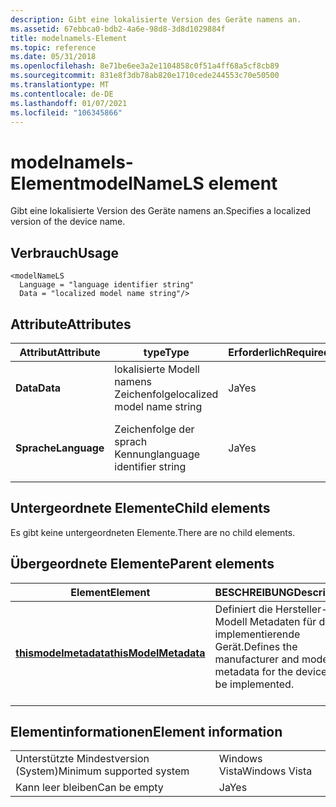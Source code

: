 ```yaml
---
description: Gibt eine lokalisierte Version des Geräte namens an.
ms.assetid: 67ebbca0-bdb2-4a6e-98d8-3d8d1029884f
title: modelnamels-Element
ms.topic: reference
ms.date: 05/31/2018
ms.openlocfilehash: 8e71be6ee3a2e1104858c0f51a4ff68a5cf8cb89
ms.sourcegitcommit: 831e8f3db78ab820e1710cede244553c70e50500
ms.translationtype: MT
ms.contentlocale: de-DE
ms.lasthandoff: 01/07/2021
ms.locfileid: "106345866"
---
```

# <a name="modelnamels-element"></a><span data-ttu-id="adef3-103">modelnamels-Element</span><span class="sxs-lookup"><span data-stu-id="adef3-103">modelNameLS element</span></span>

<span data-ttu-id="adef3-104">Gibt eine lokalisierte Version des Geräte namens an.</span><span class="sxs-lookup"><span data-stu-id="adef3-104">Specifies a localized version of the device name.</span></span>

## <a name="usage"></a><span data-ttu-id="adef3-105">Verbrauch</span><span class="sxs-lookup"><span data-stu-id="adef3-105">Usage</span></span>

``` syntax
<modelNameLS
  Language = "language identifier string"
  Data = "localized model name string"/>
```

## <a name="attributes"></a><span data-ttu-id="adef3-106">Attribute</span><span class="sxs-lookup"><span data-stu-id="adef3-106">Attributes</span></span>



| <span data-ttu-id="adef3-107">Attribut</span><span class="sxs-lookup"><span data-stu-id="adef3-107">Attribute</span></span>               | <span data-ttu-id="adef3-108">type</span><span class="sxs-lookup"><span data-stu-id="adef3-108">Type</span></span>                                   | <span data-ttu-id="adef3-109">Erforderlich</span><span class="sxs-lookup"><span data-stu-id="adef3-109">Required</span></span>       | <span data-ttu-id="adef3-110">Beschreibung</span><span class="sxs-lookup"><span data-stu-id="adef3-110">Description</span></span>                                                      |
|-------------------------|----------------------------------------|----------------|------------------------------------------------------------------|
| <span data-ttu-id="adef3-111">**Data**</span><span class="sxs-lookup"><span data-stu-id="adef3-111">**Data**</span></span><br/>     | <span data-ttu-id="adef3-112">lokalisierte Modell namens Zeichenfolge</span><span class="sxs-lookup"><span data-stu-id="adef3-112">localized model name string</span></span><br/> | <span data-ttu-id="adef3-113">Ja</span><span class="sxs-lookup"><span data-stu-id="adef3-113">Yes</span></span><br/> | <span data-ttu-id="adef3-114">Der lokalisierte Modellname.</span><span class="sxs-lookup"><span data-stu-id="adef3-114">The localized model name.</span></span><br/> <br/>                 |
| <span data-ttu-id="adef3-115">**Sprache**</span><span class="sxs-lookup"><span data-stu-id="adef3-115">**Language**</span></span><br/> | <span data-ttu-id="adef3-116">Zeichenfolge der sprach Kennung</span><span class="sxs-lookup"><span data-stu-id="adef3-116">language identifier string</span></span><br/>  | <span data-ttu-id="adef3-117">Ja</span><span class="sxs-lookup"><span data-stu-id="adef3-117">Yes</span></span><br/> | <span data-ttu-id="adef3-118">Die Sprache des lokalisierten Modell namens.</span><span class="sxs-lookup"><span data-stu-id="adef3-118">The language of the localized model name.</span></span><br/> <br/> |



## <a name="child-elements"></a><span data-ttu-id="adef3-119">Untergeordnete Elemente</span><span class="sxs-lookup"><span data-stu-id="adef3-119">Child elements</span></span>

<span data-ttu-id="adef3-120">Es gibt keine untergeordneten Elemente.</span><span class="sxs-lookup"><span data-stu-id="adef3-120">There are no child elements.</span></span>

## <a name="parent-elements"></a><span data-ttu-id="adef3-121">Übergeordnete Elemente</span><span class="sxs-lookup"><span data-stu-id="adef3-121">Parent elements</span></span>



| <span data-ttu-id="adef3-122">Element</span><span class="sxs-lookup"><span data-stu-id="adef3-122">Element</span></span>                                                   | <span data-ttu-id="adef3-123">BESCHREIBUNG</span><span class="sxs-lookup"><span data-stu-id="adef3-123">Description</span></span>                                                                                          |
|-----------------------------------------------------------|------------------------------------------------------------------------------------------------------|
| [<span data-ttu-id="adef3-124">**thismodelmetadata**</span><span class="sxs-lookup"><span data-stu-id="adef3-124">**thisModelMetadata**</span></span>](thismodelmetadata.md)<br/> | <span data-ttu-id="adef3-125">Definiert die Hersteller-und Modell Metadaten für das zu implementierende Gerät.</span><span class="sxs-lookup"><span data-stu-id="adef3-125">Defines the manufacturer and model metadata for the device to be implemented.</span></span><br/> <br/> |



## <a name="element-information"></a><span data-ttu-id="adef3-126">Elementinformationen</span><span class="sxs-lookup"><span data-stu-id="adef3-126">Element information</span></span>



|                                     |               |
|-------------------------------------|---------------|
| <span data-ttu-id="adef3-127">Unterstützte Mindestversion (System)</span><span class="sxs-lookup"><span data-stu-id="adef3-127">Minimum supported system</span></span><br/> | <span data-ttu-id="adef3-128">Windows Vista</span><span class="sxs-lookup"><span data-stu-id="adef3-128">Windows Vista</span></span> |
| <span data-ttu-id="adef3-129">Kann leer bleiben</span><span class="sxs-lookup"><span data-stu-id="adef3-129">Can be empty</span></span>                        | <span data-ttu-id="adef3-130">Ja</span><span class="sxs-lookup"><span data-stu-id="adef3-130">Yes</span></span>           |



 

 




